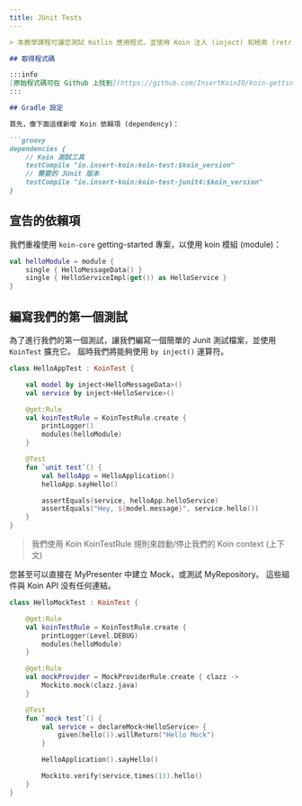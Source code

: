 ```yaml
---
title: JUnit Tests
---
```

```markdown
> 本教學課程可讓您測試 Kotlin 應用程式，並使用 Koin 注入 (inject) 和檢索 (retrieve) 您的組件 (components)。

## 取得程式碼

:::info
[原始程式碼可在 Github 上找到](https://github.com/InsertKoinIO/koin-getting-started/tree/main/kotlin)
:::

## Gradle 設定

首先，像下面這樣新增 Koin 依賴項 (dependency)：

```groovy
dependencies {
    // Koin 測試工具
    testCompile "io.insert-koin:koin-test:$koin_version"
    // 需要的 JUnit 版本
    testCompile "io.insert-koin:koin-test-junit4:$koin_version"
}
```

## 宣告的依賴項

我們重複使用 `koin-core` getting-started 專案，以使用 koin 模組 (module)：

```kotlin
val helloModule = module {
    single { HelloMessageData() }
    single { HelloServiceImpl(get()) as HelloService }
}
```

## 編寫我們的第一個測試

為了進行我們的第一個測試，讓我們編寫一個簡單的 Junit 測試檔案，並使用 `KoinTest` 擴充它。 屆時我們將能夠使用 `by inject()` 運算符。

```kotlin
class HelloAppTest : KoinTest {

    val model by inject<HelloMessageData>()
    val service by inject<HelloService>()

    @get:Rule
    val koinTestRule = KoinTestRule.create {
        printLogger()
        modules(helloModule)
    }

    @Test
    fun `unit test`() {
        val helloApp = HelloApplication()
        helloApp.sayHello()

        assertEquals(service, helloApp.helloService)
        assertEquals("Hey, ${model.message}", service.hello())
    }
}
```

> 我們使用 Koin KoinTestRule 規則來啟動/停止我們的 Koin context (上下文)

您甚至可以直接在 MyPresenter 中建立 Mock，或測試 MyRepository。 這些組件與 Koin API 没有任何連結。

```kotlin
class HelloMockTest : KoinTest {

    @get:Rule
    val koinTestRule = KoinTestRule.create {
        printLogger(Level.DEBUG)
        modules(helloModule)
    }

    @get:Rule
    val mockProvider = MockProviderRule.create { clazz ->
        Mockito.mock(clazz.java)
    }

    @Test
    fun `mock test`() {
        val service = declareMock<HelloService> {
            given(hello()).willReturn("Hello Mock")
        }

        HelloApplication().sayHello()

        Mockito.verify(service,times(1)).hello()
    }
}
```

